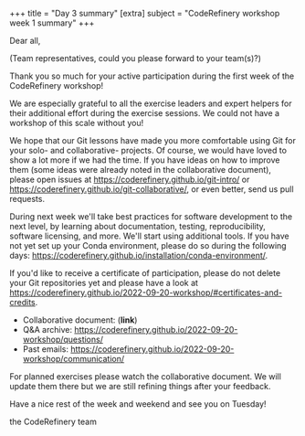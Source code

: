 +++
title = "Day 3 summary"
[extra]
subject = "CodeRefinery workshop week 1 summary"
+++

Dear all,

(Team representatives, could you please forward to your team(s)?)

Thank you so much for your active participation during the first week of the CodeRefinery workshop!

We are especially grateful to all the exercise leaders and expert helpers for their additional effort during the exercise sessions. We could not have a workshop of this scale without you!

We hope that our Git lessons have made you more comfortable using Git for your solo- and collaborative- projects. Of course, we would have loved to show a lot more if we had the time. If you have ideas on how to improve them (some ideas were already noted in the collaborative document), please open issues at https://coderefinery.github.io/git-intro/ or https://coderefinery.github.io/git-collaborative/, or even better, send us pull requests.

During next week we'll take best practices for software development to the next level, by learning about documentation, testing, reproducibility, software licensing, and more. We'll start using additional tools. If you have not yet set up your Conda environment, please do so during the following days: https://coderefinery.github.io/installation/conda-environment/.

If you'd like to receive a certificate of participation, please do not delete your Git repositories yet and please have a look at https://coderefinery.github.io/2022-09-20-workshop/#certificates-and-credits.

- Collaborative document: (**link**)
- Q&A archive: https://coderefinery.github.io/2022-09-20-workshop/questions/
- Past emails: https://coderefinery.github.io/2022-09-20-workshop/communication/

For planned exercises please watch the collaborative document. We will update them there but we are still refining things after your feedback.

Have a nice rest of the week and weekend and see you on Tuesday!

the CodeRefinery team
